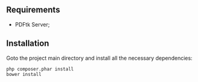 ## Requirements

  * PDFtk Server;

## Installation

Goto the project main directory and install all the necessary dependencies:

	php composer.phar install
	bower install
